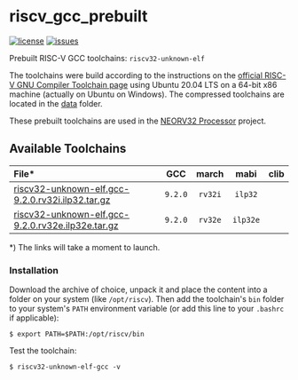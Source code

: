 # riscv_gcc_prebuilt

[![license](https://img.shields.io/github/license/stnolting/riscv_gcc_prebuilt)](https://github.com/stnolting/riscv_gcc_prebuilt/blob/master/LICENSE)
[![issues](https://img.shields.io/github/issues/stnolting/riscv_gcc_prebuilt)](https://github.com/stnolting/riscv_gcc_prebuilt/issues)

Prebuilt RISC-V GCC toolchains: `riscv32-unknown-elf`

The toolchains were build according to the instructions on the [official RISC-V GNU Compiler Toolchain page](https://github.com/riscv/riscv-gnu-toolchain)
using Ubuntu 20.04 LTS on a 64-bit x86 machine (actually on Ubuntu on Windows). The compressed toolchains are located in
the [data](https://github.com/stnolting/riscv_gcc_prebuilt/tree/master/data) folder.

These prebuilt toolchains are used in the [NEORV32 Processor](https://github.com/stnolting/neorv32) project.


## Available Toolchains

| File* | GCC | march | mabi | clib |
|:------|:---:|:-----:|:----:|:----:|
| [riscv32-unknown-elf.gcc-9.2.0.rv32i.ilp32.tar.gz](https://github.com/stnolting/riscv_gcc_prebuilt/raw/master/data/riscv32-unknown-elf.gcc-9.2.0.rv32i.ilp32.tar.gz)   | `9.2.0` | `rv32i` | `ilp32`  | |
| [riscv32-unknown-elf.gcc-9.2.0.rv32e.ilp32e.tar.gz](https://github.com/stnolting/riscv_gcc_prebuilt/raw/master/data/riscv32-unknown-elf.gcc-9.2.0.rv32e.ilp32e.tar.gz) | `9.2.0` | `rv32e` | `ilp32e` | |

*) The links will take a moment to launch.

### Installation

Download the archive of choice, unpack it and place the content into a folder on your system (like `/opt/riscv`).
Then add the toolchain's `bin` folder to your system's `PATH` environment variable (or add this line to your `.bashrc` if applicable):

    $ export PATH=$PATH:/opt/riscv/bin

Test the toolchain:

    $ riscv32-unknown-elf-gcc -v